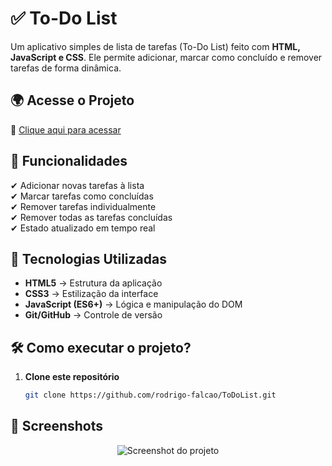 # ✅ To-Do List

Um aplicativo simples de lista de tarefas (To-Do List) feito com **HTML, JavaScript e CSS**. Ele permite adicionar, marcar como concluído e remover tarefas de forma dinâmica.

## 🌍 Acesse o Projeto
🔗 [Clique aqui para acessar](https://rodrigo-falcao.github.io/ToDoList/)

## 📌 Funcionalidades

✔ Adicionar novas tarefas à lista  
✔ Marcar tarefas como concluídas  
✔ Remover tarefas individualmente  
✔ Remover todas as tarefas concluídas  
✔ Estado atualizado em tempo real  



## 🚀 Tecnologias Utilizadas

- **HTML5** → Estrutura da aplicação  
- **CSS3** → Estilização da interface  
- **JavaScript (ES6+)** → Lógica e manipulação do DOM  
- **Git/GitHub** → Controle de versão  

## 🛠️ Como executar o projeto?

1. **Clone este repositório**  
   ```bash
   git clone https://github.com/rodrigo-falcao/ToDoList.git

## 📸 Screenshots

<p align="center">
  <img src="https://github.com/user-attachments/assets/cc70720f-3089-4306-9f8c-964452e590d5" alt="Screenshot do projeto">
</p>
